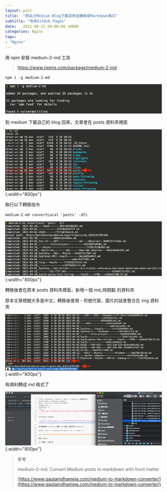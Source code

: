 ```yaml
---
layout: post
title:  "將自己Medium Blog下載回來並轉換成Markdown格式"
subtitle: "改用GitHub Pages"
date:   2021-09-21 09:00:00 +0800
categories: Nginx
tags:
- "Nginx"
---
```


用 npm 安裝 medium-2-md 工具

> https://www.npmjs.com/package/medium-2-md

`npm i -g medium-2-md`

![](/images/2021-09-21/2021-09-21-01.png)

到 medium 下載自己的 blog 回來，文章會在 posts 資料夾裡面

![](/images/2021-09-21/2021-09-21-02.png){:width="800px"}

執行以下轉換指令

`medium-2-md convertLocal 'posts' -dfi`

![](/images/2021-09-21/2021-09-21-03.png){:width="800px"}

轉換後會在原本 posts 資料夾裡面，新增一個 md_時間戳 的資料夾

原本文章標題大多是中文，轉換後會用 - 符號代替，圖片的話會整合在 img 資料夾

![](/images/2021-09-21/2021-09-21-04.png){:width="800px"}

有順利轉成 md 格式了

![](/images/2021-09-21/2021-09-21-05.png){:width="800px"}

> 參考
> 
> medium-2-md: Convert Medium posts to markdown with front matter
> 
> [https://www.gautamdhameja.com/medium-to-markdown-converter/](https://www.gautamdhameja.com/medium-to-markdown-converter/)
